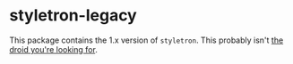 # styletron-legacy

This package contains the 1.x version of `styletron`. This probably isn't [the droid you're looking for](https://github.com/rtsao/styletron/tree/master/packages/styletron).
